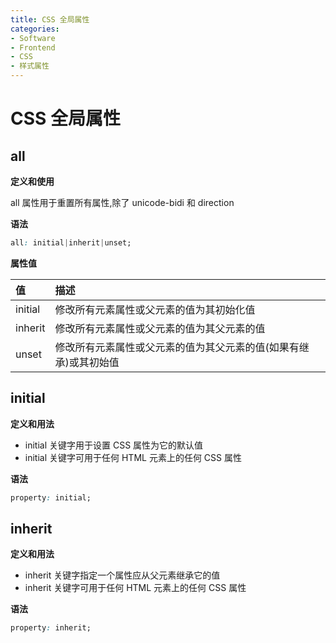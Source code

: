 ```yaml
---
title: CSS 全局属性
categories:
- Software
- Frontend
- CSS
- 样式属性
---
```

# CSS 全局属性

## all

**定义和使用**

all 属性用于重置所有属性,除了 unicode-bidi 和 direction

**语法**

```css
all: initial|inherit|unset;
```

**属性值**

| 值      | 描述                                                         |
| :------ | :----------------------------------------------------------- |
| initial | 修改所有元素属性或父元素的值为其初始化值                     |
| inherit | 修改所有元素属性或父元素的值为其父元素的值                   |
| unset   | 修改所有元素属性或父元素的值为其父元素的值(如果有继承)或其初始值 |

## initial

**定义和用法**

- initial 关键字用于设置 CSS 属性为它的默认值
- initial 关键字可用于任何 HTML 元素上的任何 CSS 属性

**语法**

```css
property: initial;
```

##  inherit

**定义和用法**

- inherit 关键字指定一个属性应从父元素继承它的值
- inherit 关键字可用于任何 HTML 元素上的任何 CSS 属性

**语法**

```css
property: inherit;
```



